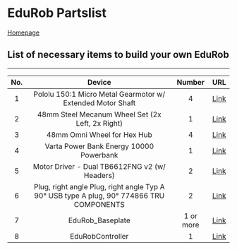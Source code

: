 # EduRob Partslist
[Homepage](https://www.imsl.fh-dortmund.de/mobile-roboter/edurob/)
## List of necessary items to build your own EduRob

---
|No.| Device | Number | URL |
|:---:|:---:|:---:|:---:|
| 1 |Pololu 150:1 Micro Metal Gearmotor w/ Extended Motor Shaft| 4 | [Link](https://www.robotshop.com/products/6v-1001-155rpm-micro-metal-gearmotor-encoder)  |
| 2 | 48mm Steel Mecanum Wheel Set (2x Left, 2x Right)  | 1 | [Link](https://eu.robotshop.com/products/48mm-steel-mecanum-wheel-set-2x-left-2x-right)  |
| 3 | 48mm Omni Wheel for Hex Hub  |4| [Link](https://eu.robotshop.com/products/48mm-omni-wheel-hex-hub)  |
| 4 | Varta Power Bank Energy 10000 Powerbank  |1| [Link](https://www.conrad.de/de/p/varta-power-bank-energy-10000-powerbank-10000-mah-lipo-usb-c-weiss-schwarz-2338727.html?refresh=true)  |
| 5 | Motor Driver - Dual TB6612FNG v2 (w/ Headers)  |2| [Link](https://eu.robotshop.com/products/motor-driver-dual-tb6612fng-v2-headers)|
| 6 | Plug, right angle Plug, right angle Typ A 90° USB type A plug, 90° 774866 TRU COMPONENTS  |2| [Link](https://www.conrad.com/p/plug-right-angle-plug-right-angle-typ-a-90-usb-type-a-plug-90-774866-tru-components-content-1-pcs-1567163)|
| 7 | EduRob_Baseplate  |1 or more| [Link](/CAD/EduRob_Baseplate.STEP)|
| 8 | EduRobController  |1| [Link](/Doc/Partslist/README.md)|
